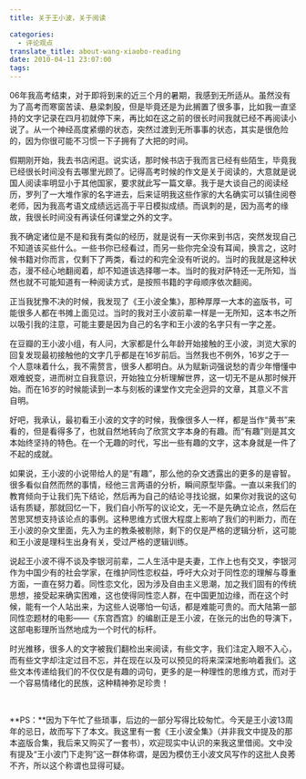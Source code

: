 ```yaml
---
title: 关于王小波，关于阅读

categories:
  - 评论观点
translate_title: about-wang-xiaobo-reading
date: 2010-04-11 23:07:00
tags:
---
```


06年我高考结束，对于即将到来的近三个月的暑期，我感到无所适从。虽然没有为了高考而寒窗苦读、悬梁刺股，但是毕竟还是为此搁置了很多事，比如我一直坚持的文字记录在四月初就停下来，再比如在这之前的很长时间我就已经不再阅读小说了。从一个神经高度紧绷的状态，突然过渡到无所事事的状态，其实是很危险的，因为你很可能不习惯一下子拥有了大把的时间。

假期刚开始，我去书店闲逛。说实话，那时候书店于我而言已经有些陌生，毕竟我已经很长时间没有去哪里光顾了。记得高考时候的作文是关于阅读的，大意就是说国人阅读率明显小于其他国家，要求就此写一篇文章。我于是大谈自己的阅读经历，罗列了一大堆作家的名字进去，后来证明我这些作家的大名确实可以镇住阅卷老师，因为我高考语文成绩远远高于平日模拟成绩。而讽刺的是，因为高考的缘故，我很长时间没有再读任何课堂之外的文字。

我不确定诸位是不是和我有类似的经历，就是说有一天你来到书店，突然发现自己不知道该买些什么。一些书你已经看过，而另一些你完全没有耳闻，换言之，这时候书籍对你而言，仅剩下了两类，看过的和完全没有听说的。当时的我就是这种状态，漫不经心地翻阅着，却不知道该选择哪一本。当时的我对萨特还一无所知，当然也就不可能知道有一种阅读方式，是按照书籍的字母顺序依次翻阅。

正当我犹豫不决的时候，我发现了《王小波全集》，那种厚厚一大本的盗版书，可能很多人都在书摊上面见过。当时的我对王小波前辈一样是一无所知，这本书之所以吸引我的注意，可能主要是因为自己的名字和王小波的名字只有一字之差。

在豆瓣的王小波小组，有人问，大家都是什么年龄开始接触的王小波，浏览大家的回复发现最初接触他的文字几乎都是在16岁前后。当然我也不例外，16岁之于一个人意味着什么，我不需赘言，很多人都明白。从为赋新词强说愁的青少年懵懂中艰难蜕变，进而树立自我意识，开始独立分析理解世界，这一切无不是从那时候开始。而在16岁的时候能读到一本与刻板的课堂作文完全迥异的文章，其意义不言自明。

好吧，我承认，最初看王小波的文字的时候，我像很多人一样，都是当作“黄书”来看的，但是看得多了，也就自然地转向了欣赏文字本身的有趣。而“有趣”则是其文本始终坚持的特色。在一个无趣的时代，写出一些有趣的文字，这本身就是一件了不起的成就。

如果说，王小波的小说带给人的是“有趣”，那么他的杂文透露出的更多的是睿智。很多看似自然而然的事情，经他三言两语的分析，瞬间原型毕露。一直以来我们的教育倾向于让我们先下结论，然后再为自己的结论寻找论据，如果你对我说的这句话有质疑，那就回忆一下，我们自小所写的议论文，无一不是先确立论点，然后在苦思冥想支持该论点的事例。这种思维方式很大程度上影响了我们的判断力，而在王小波的杂文里面，先入为主的教条被剔除，剩下的仅是严格的逻辑分析，这可能和王小波是理科生出身有关，受过严格的逻辑训练。

说起王小波不得不谈及李银河前辈，二人生活中是夫妻，工作上也有交叉，李银河作为中国少有的社会学家，在维护同性恋权益，呼吁大众对于同性恋的理解与尊重方面，一直在努力着。同性恋文化，因为涉及自由主义思潮，加之我们固有的传统思想，接受起来确实困难，这也使得同性恋人群，在中国更加边缘，而在这个时候，能有一个人站出来，为这些人说哪怕一句话，都是难能可贵的。而大陆第一部同性恋题材的电影——《东宫西宫》的编剧正是王小波，在张元的出色的导演下，这部电影理所当然地成为一个时代的标杆。

时光推移，很多人的文字被我们翻检出来阅读，有些文字，我们注定入眼不入心，而有些文字却注定过目不忘，并在现在以及可以预见的将来深深地影响着我们。这些文本传递给我们的不仅仅是有趣的词句，更多的是一种理性的思维方式，而对于一个容易情绪化的民族，这种精神弥足珍贵！

&nbsp;

**PS：**因为下午忙了些琐事，后边的一部分写得比较匆忙。今天是王小波13周年的忌日，故而写下了本文。我这里有一套《王小波全集》（并非我文中提及的那本盗版合集，我后来又购买了一套书），欢迎现实中认识的来我这里借阅。文中没有提及“王小波门下走狗”这一群体称谓，是因为模仿王小波文风写作的这批人良莠不齐，所以这个称谓也显得可疑。